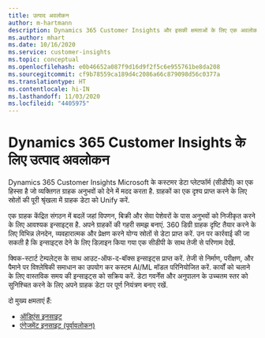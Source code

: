 ```yaml
---
title: उत्पाद अवलोकन
author: m-hartmann
description: Dynamics 365 Customer Insights और इसकी क्षमताओं के लिए एक अवलोकन प्राप्त करें.
ms.author: mhart
ms.date: 10/16/2020
ms.service: customer-insights
ms.topic: conceptual
ms.openlocfilehash: e0b46652a087f9d16d9f2f5c6e955761be8da208
ms.sourcegitcommit: cf9b78559ca189d4c2086a66c879098d56c0377a
ms.translationtype: HT
ms.contentlocale: hi-IN
ms.lasthandoff: 11/03/2020
ms.locfileid: "4405975"
---
```

# <a name="product-overview-for-dynamics-365-customer-insights"></a>Dynamics 365 Customer Insights के लिए उत्पाद अवलोकन

Dynamics 365 Customer Insights Microsoft के कस्टमर डेटा प्लेटफॉर्म (सीडीपी) का एक हिस्सा है जो व्यक्तिगत ग्राहक अनुभवों को देने में मदद करता है. ग्राहकों का एक दृश्य प्राप्त करने के लिए स्रोतों की पूरी श्रृंखला में ग्राहक डेटा को Unify करें. 

एक ग्राहक केंद्रित संगठन में बदलें जहां विपणन, बिक्री और सेवा पेशेवरों के पास अनुभवों को निजीकृत करने के लिए आवश्यक इन्साइट्स है. अपने ग्राहकों की गहरी समझ बनाएं. 360 डिग्री ग्राहक दृष्टि तैयार करने के लिए विभिन्न लेनदेन, व्यवहारात्मक और प्रेक्षण करने योग्य स्रोतों से डेटा प्राप्त करें. उन पर कार्रवाई की जा सकती है कि इन्साइट्स देने के लिए डिज़ाइन किया गया एक सीडीपी के साथ तेजी से परिणाम देखें. 

क्विक-स्टार्ट टेम्पलेट्स के साथ आउट-ऑफ-द-बॉक्स इन्साइट्स प्राप्त करें. तेजी से निर्माण, परीक्षण, और पैमाने पर विश्लेषिकी समाधान का उपयोग कर कस्टम AI/ML मॉडल परिनियोजित करें. कार्यों को चलाने के लिए वास्तविक समय की इन्साइट्स को सक्रिय करें. डेटा गवर्नेंस और अनुपालन के उच्चतम स्तर को सुनिश्चित करने के लिए अपने ग्राहक डेटा पर पूर्ण नियंत्रण बनाए रखें. 

दो मुख्य क्षमताएं हैं: 

- [ऑडिएंस इनसाइट](audience-insights/overview.md)
- [एंगेजमेंट इनसाइट (पूर्वावलोकन)](engagement-insights/index.yml)
 